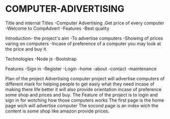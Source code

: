 # COMPUTER-ADIVERTISING
Title and internal Titles
-Computer Advertising
.Get price of every computer
-Welcome to CompAdvert
-Features
-Best quality

Introduction- the project's aim
-To advertise computers
-Showing of prices varing on computers
-Incase of preference of a computer you may look at the price and buy it.

Technologies
-Node js
-Bootstrap

Features
-Sign in
-Register
-Login
-home
-about
-contact
-maintenance

Plan of the project
Advertising computer project will advertise computers of different mark for helping 
people to get easly what they need incase of making there life better
it will also provide orientation incase of preference some shop and prices
and buy. The Feature of the project is to login and sign in for wotching how 
those computers works
The first page is the home page wich will advertise computer
The socond page is an index wich the content is some shop like amazon
provide prices.
